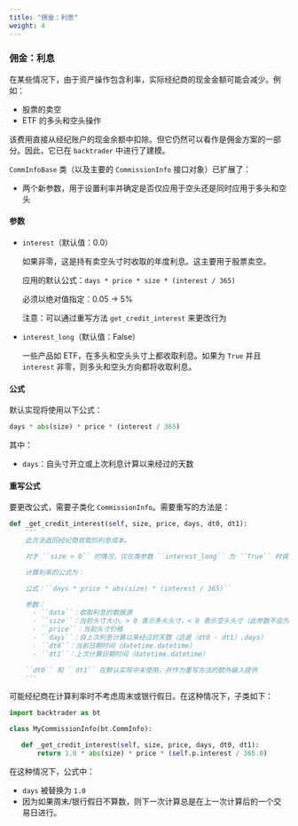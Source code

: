 ```yaml
---
title: "佣金：利息"
weight: 4
---
```


### 佣金：利息

在某些情况下，由于资产操作包含利率，实际经纪商的现金金额可能会减少。例如：

- 股票的卖空
- ETF 的多头和空头操作

该费用直接从经纪账户的现金余额中扣除。但它仍然可以看作是佣金方案的一部分。因此，它已在 `backtrader` 中进行了建模。

`CommInfoBase` 类（以及主要的 `CommissionInfo` 接口对象）已扩展了：

- 两个新参数，用于设置利率并确定是否仅应用于空头还是同时应用于多头和空头

#### 参数

- `interest`（默认值：0.0）

  如果非零，这是持有卖空头寸时收取的年度利息。这主要用于股票卖空。

  应用的默认公式：`days * price * size * (interest / 365)`

  必须以绝对值指定：0.05 -> 5%

  注意：可以通过重写方法 `get_credit_interest` 来更改行为

- `interest_long`（默认值：False）

  一些产品如 ETF，在多头和空头头寸上都收取利息。如果为 `True` 并且 `interest` 非零，则多头和空头方向都将收取利息。

#### 公式

默认实现将使用以下公式：

```python
days * abs(size) * price * (interest / 365)
```

其中：

- `days`：自头寸开立或上次利息计算以来经过的天数

#### 重写公式

要更改公式，需要子类化 `CommissionInfo`。需要重写的方法是：

```python
def _get_credit_interest(self, size, price, days, dt0, dt1):
    '''
    此方法返回经纪商收取的利息成本。

    对于 ``size > 0`` 的情况，仅在类参数 ``interest_long`` 为 ``True`` 时调用此方法。

    计算利率的公式为：

    公式：``days * price * abs(size) * (interest / 365)``

    参数：
      - ``data``：收取利息的数据源
      - ``size``：当前头寸大小。> 0 表示多头头寸，< 0 表示空头头寸（此参数不会为 ``0``）
      - ``price``：当前头寸价格
      - ``days``：自上次利息计算以来经过的天数（这是（dt0 - dt1）.days）
      - ``dt0``：当前日期时间（datetime.datetime）
      - ``dt1``：上次计算日期时间（datetime.datetime）

    ``dt0`` 和 ``dt1`` 在默认实现中未使用，并作为重写方法的额外输入提供
    '''
```

可能经纪商在计算利率时不考虑周末或银行假日。在这种情况下，子类如下：

```python
import backtrader as bt

class MyCommissionInfo(bt.CommInfo):

   def _get_credit_interest(self, size, price, days, dt0, dt1):
       return 1.0 * abs(size) * price * (self.p.interest / 365.0)
```

在这种情况下，公式中：

- `days` 被替换为 `1.0`
- 因为如果周末/银行假日不算数，则下一次计算总是在上一次计算后的一个交易日进行。
